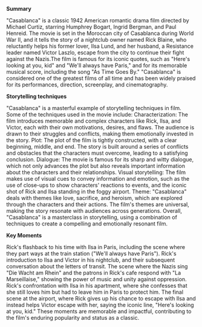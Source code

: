 **Summary**

"Casablanca" is a classic 1942 American romantic drama film directed by Michael Curtiz, starring Humphrey Bogart, Ingrid Bergman, and Paul Henreid. The movie is set in the Moroccan city of Casablanca during World War II, and it tells the story of a nightclub owner named Rick Blaine, who reluctantly helps his former lover, Ilsa Lund, and her husband, a Resistance leader named Victor Laszlo, escape from the city to continue their fight against the Nazis.The film is famous for its iconic quotes, such as "Here's looking at you, kid" and "We'll always have Paris," and for its memorable musical score, including the song "As Time Goes By." "Casablanca" is considered one of the greatest films of all time and has been widely praised for its performances, direction, screenplay, and cinematography.

**Storytelling techniques**

"Casablanca" is a masterful example of storytelling techniques in film. Some of the techniques used in the movie include: Characterization: The film introduces memorable and complex characters like Rick, Ilsa, and Victor, each with their own motivations, desires, and flaws. The audience is drawn to their struggles and conflicts, making them emotionally invested in the story. Plot: The plot of the film is tightly constructed, with a clear beginning, middle, and end. The story is built around a series of conflicts and obstacles that the characters must overcome, leading to a satisfying conclusion. Dialogue: The movie is famous for its sharp and witty dialogue, which not only advances the plot but also reveals important information about the characters and their relationships. Visual storytelling: The film makes use of visual cues to convey information and emotion, such as the use of close-ups to show characters' reactions to events, and the iconic shot of Rick and Ilsa standing in the foggy airport. Theme: "Casablanca" deals with themes like love, sacrifice, and heroism, which are explored through the characters and their actions. The film's themes are universal, making the story resonate with audiences across generations. Overall, "Casablanca" is a masterclass in storytelling, using a combination of techniques to create a compelling and emotionally resonant film.

**Key Moments**

Rick's flashback to his time with Ilsa in Paris, including the scene where they part ways at the train station ("We'll always have Paris"). Rick's introduction to Ilsa and Victor in his nightclub, and their subsequent conversation about the letters of transit. The scene where the Nazis sing "Die Wacht am Rhein" and the patrons in Rick's cafe respond with "La Marseillaise," showing the power of music and unity against oppression. Rick's confrontation with Ilsa in his apartment, where she confesses that she still loves him but had to leave him in Paris to protect him. The final scene at the airport, where Rick gives up his chance to escape with Ilsa and instead helps Victor escape with her, saying the iconic line, "Here's looking at you, kid." These moments are memorable and impactful, contributing to the film's enduring popularity and status as a classic.
